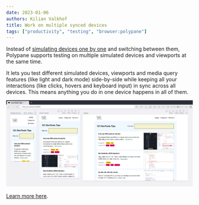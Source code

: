 ```yaml
---
date: 2023-01-06
authors: Kilian Valkhof
title: Work on multiple synced devices
tags: ["productivity", "testing", "browser:polypane"]
---
```


Instead of [simulating devices one by one](/tips/en/simulate-devices/) and switching between them, Polypane supports testing on multiple simulated devices and viewports at the same time.

It lets you test different simulated devices, viewports and media query features (like light and dark mode) side-by-side while keeping all your interactions (like clicks, hovers and keyboard input) in sync across all devices. This means anything you do in one device happens in all of them.


![Polypane showing three different devices side-by-side.](/assets/img/simulate-devices-polypane.png)

[Learn more here](https://polypane.app/docs/).
